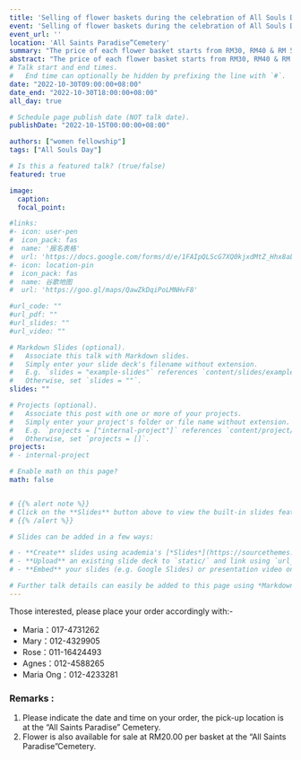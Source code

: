 ```yaml
---
title: 'Selling of flower baskets during the celebration of All Souls Day'
event: 'Selling of flower baskets during the celebration of All Souls Day'
event_url: ''
location: 'All Saints Paradise”Cemetery'
summary: "The price of each flower basket starts from RM30, RM40 & RM 50. If there is a special request for color and type of flower such as roses/carnations, the price will be different."
abstract: "The price of each flower basket starts from RM30, RM40 & RM 50. If there is a special request for color and type of flower such as roses/carnations, the price will be different."
# Talk start and end times.
#   End time can optionally be hidden by prefixing the line with `#`.
date: "2022-10-30T09:00:00+08:00"
date_end: "2022-10-30T18:00:00+08:00"
all_day: true

# Schedule page publish date (NOT talk date).
publishDate: "2022-10-15T00:00:00+08:00"

authors: ["women fellowship"]
tags: ["All Souls Day"]

# Is this a featured talk? (true/false)
featured: true

image:
  caption:
  focal_point:

#links:
#- icon: user-pen
#  icon_pack: fas
#  name: '报名表格'
#  url: 'https://docs.google.com/forms/d/e/1FAIpQLScG7XQ0kjxdMtZ_Hhx8aLOL76ZavANeI77Maj7seoQXQFHsEQ/viewform'
#- icon: location-pin
#  icon_pack: fas
#  name: 谷歌地图
#  url: 'https://goo.gl/maps/QawZkDqiPoLMNHvF8'

#url_code: ""
#url_pdf: ""
#url_slides: ""
#url_video: ""

# Markdown Slides (optional).
#   Associate this talk with Markdown slides.
#   Simply enter your slide deck's filename without extension.
#   E.g. `slides = "example-slides"` references `content/slides/example-slides.md`.
#   Otherwise, set `slides = ""`.
slides: ""

# Projects (optional).
#   Associate this post with one or more of your projects.
#   Simply enter your project's folder or file name without extension.
#   E.g. `projects = ["internal-project"]` references `content/project/deep-learning/index.md`.
#   Otherwise, set `projects = []`.
projects:
# - internal-project

# Enable math on this page?
math: false


# {{% alert note %}}
# Click on the **Slides** button above to view the built-in slides feature.
# {{% /alert %}}

# Slides can be added in a few ways:

# - **Create** slides using academia's [*Slides*](https://sourcethemes.com/academic/docs/managing-content/#create-slides) feature and link using `slides` parameter in the front matter of the talk file
# - **Upload** an existing slide deck to `static/` and link using `url_slides` parameter in the front matter of the talk file
# - **Embed** your slides (e.g. Google Slides) or presentation video on this page using [shortcodes](https://sourcethemes.com/academic/docs/writing-markdown-latex/).

# Further talk details can easily be added to this page using *Markdown* and $\rm \LaTeX$ math code.
---
```


Those interested, please place your order accordingly with:-
- Maria：017-4731262
- Mary：012-4329905
- Rose：011-16424493
- Agnes：012-4588265
- Maria Ong：012-4233281

### Remarks  : 
1. Please indicate the date and time on your order, the pick-up location is at the “All Saints Paradise” Cemetery.
2. Flower is also available for sale  at RM20.00 per basket at the “All Saints Paradise”Cemetery.
